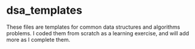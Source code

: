 # dsa_templates
These files are templates for common data structures and algorithms problems. I coded them from scratch as a learning exercise, and will add more as I complete them.
